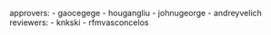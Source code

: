 approvers:
    - gaocegege
    - hougangliu
    - johnugeorge
    - andreyvelich
reviewers:
    - knkski
    - rfmvasconcelos

